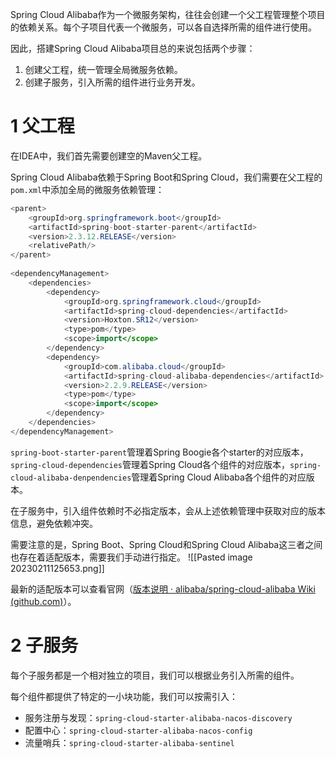 Spring Cloud Alibaba作为一个微服务架构，往往会创建一个父工程管理整个项目的依赖关系。每个子项目代表一个微服务，可以各自选择所需的组件进行使用。

因此，搭建Spring Cloud Alibaba项目总的来说包括两个步骤：
1. 创建父工程，统一管理全局微服务依赖。
2. 创建子服务，引入所需的组件进行业务开发。

# 1 父工程
在IDEA中，我们首先需要创建空的Maven父工程。

Spring Cloud Alibaba依赖于Spring Boot和Spring Cloud，我们需要在父工程的`pom.xml`中添加全局的微服务依赖管理：
```java
<parent>  
    <groupId>org.springframework.boot</groupId>  
    <artifactId>spring-boot-starter-parent</artifactId>  
    <version>2.3.12.RELEASE</version>  
    <relativePath/>  
</parent>
  
<dependencyManagement>  
    <dependencies>  
        <dependency>  
            <groupId>org.springframework.cloud</groupId>  
            <artifactId>spring-cloud-dependencies</artifactId>  
            <version>Hoxton.SR12</version>  
            <type>pom</type>  
            <scope>import</scope>  
        </dependency>  
        <dependency>  
            <groupId>com.alibaba.cloud</groupId>  
            <artifactId>spring-cloud-alibaba-dependencies</artifactId>  
            <version>2.2.9.RELEASE</version>  
            <type>pom</type>  
            <scope>import</scope>  
        </dependency>  
    </dependencies>  
</dependencyManagement>
```

`spring-boot-starter-parent`管理着Spring Boogie各个starter的对应版本，`spring-cloud-dependencies`管理着Spring Cloud各个组件的对应版本，`spring-cloud-alibaba-denpendencies`管理着Spring Cloud Alibaba各个组件的对应版本。

在子服务中，引入组件依赖时不必指定版本，会从上述依赖管理中获取对应的版本信息，避免依赖冲突。

需要注意的是，Spring Boot、Spring Cloud和Spring Cloud Alibaba这三者之间也存在着适配版本，需要我们手动进行指定。
![[Pasted image 20230211125653.png]]

最新的适配版本可以查看官网（[版本说明 · alibaba/spring-cloud-alibaba Wiki (github.com)](https://github.com/alibaba/spring-cloud-alibaba/wiki/%E7%89%88%E6%9C%AC%E8%AF%B4%E6%98%8E)）。

# 2 子服务
每个子服务都是一个相对独立的项目，我们可以根据业务引入所需的组件。

每个组件都提供了特定的一小块功能，我们可以按需引入：
- 服务注册与发现：`spring-cloud-starter-alibaba-nacos-discovery`
- 配置中心：`spring-cloud-starter-alibaba-nacos-config`
- 流量哨兵：`spring-cloud-starter-alibaba-sentinel`